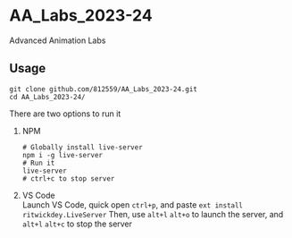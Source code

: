 # AA_Labs_2023-24
Advanced Animation Labs

## Usage
```
git clone github.com/812559/AA_Labs_2023-24.git
cd AA_Labs_2023-24/
```
There are two options to run it
1. NPM
    ```
    # Globally install live-server
    npm i -g live-server
    # Run it
    live-server
    # ctrl+c to stop server
    ```
2. VS Code\
Launch VS Code, quick open `ctrl+p`, and paste `ext install ritwickdey.LiveServer`
Then, use `alt+l` `alt+o` to launch the server, and `alt+l` `alt+c` to stop the server

